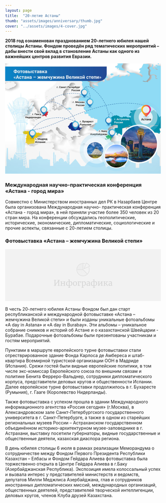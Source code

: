 ```yaml
---
layout: page
title:  "20-летие Астаны"
thumb: "assets/images/anniversary/thumb.jpg"
cover: "../assets/images/4-cover.jpg"
---
```


**2018 год ознаменован празднованием 20-летнего юбилея нашей столицы Астаны.
Фондом проведён ряд тематических мероприятий – дабы внести свой вклад в
становление Астаны как одного из важнейших центров развития Евразии.**

![](../assets/images/anniversary/main-infographic.jpg)

<div class="expandable-content" markdown="1">

### Международная научно-практическая конференция «Астана - город мира»

Совместно с Министерством иностранных дел РК в Назарбаев Центре была
организована Международная научно- практическая конференция «Астана -
город мира», в ней приняли участие более 350 человек из 20 стран мира.
На конференции обсуждались геополитические, исторические, экономические,
дипломатические, социологические и прочие аспекты, связанные с 20-летием столицы.


### Фотовыставка «Астана – жемчужина Великой степи»

![](../assets/images/placeholder-infographic.png)

В честь 20-летнего юбилея Астаны Фондом был дан старт республиканской и
международной фотовыставке «Астана – жемчужина Великой степи» и были изданы
уникальные фотоальбомы «A day in Astana» и «A day in Burabay». Эти альбомы –
уникальное собрание снимков и историй об Астане и о казахстанской Швейцарии -
Бурабае. Подарочные фотоальбомы были презентованы участникам и гостям мероприятий.   

Пунктами в маршруте европейского турне фотовыставки стали отрестврированное
здание Фонда Карлоса де Амбереса и штаб-квартира Всемирной туристской
организации ООН в Мадриде (Испания). Срежи гостей были видные европейские
политики, в том числе экс-комиссар Европейского союза по внешним связам и
политике Бенита Ферреро-Вальднер, сотрудники дипломатического корпуса,
представители деловых кругов и общественности Испании. Далее европейское
турне фотовыставки продолжилось в  г. Бухаресте (Румыния), г. Гааге
(Королевство Нидерланды).

Также фотовыставка с успехом прошла в здании Международного информационного
агентства «Россия сегодня» (г.Москва), в Александровском зале
Санкт-Петербургского государственного университета в г. Санкт-Петербурге,
а также в одном из старейших региональных музеев России – Астраханском
государственном объединённом историко-архитектурном музее-заповеднике в г.
Астрахани, выставку посетили губернаторы, видные государственные и
общественные деятели, казахская диаспора региона.

В день юбилея столицы 6 июля в рамках реализации Меморандума о сотрудничестве
между Фондом Первого Президента Республики Казахстан – Елбасы и Фондом Гейдара
Алиева фотовыставка была торжественно открыта в Центре Гейдара Алиева в
г.Баку (Азербайджанская Республика). Экспозиция имела колоссальный успех и
вызвала интерес у представителей министерств и ведомств, депутатов Милли
Меджлиса Азербайджана, глав и сотрудников иностранных дипломатических миссий,
международных организаций, общественных деятелей, представителей творческой
интеллигенции, деловых кругов, членов Клуба друзей Казахстана.

</div>
